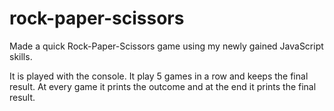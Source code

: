 # rock-paper-scissors

Made a quick Rock-Paper-Scissors game using my newly gained JavaScript skills.

It is played with the console. It play 5 games in a row and keeps the final result. At every game it prints the outcome and at the end it prints the final result.
